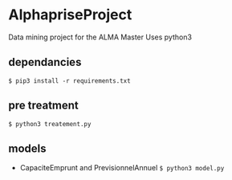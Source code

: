# AlphapriseProject
Data mining project for the ALMA Master
Uses python3

## dependancies
`$ pip3 install -r requirements.txt`

## pre treatment
`$ python3 treatement.py`

## models
- CapaciteEmprunt and PrevisionnelAnnuel
  `$ python3 model.py`